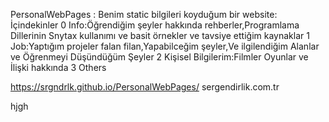 PersonalWebPages : Benim static bilgileri koyduğum bir website: 
İçindekinler
0 Info:Öğrendiğim şeyler hakkında rehberler,Programlama Dillerinin Snytax kullanımı ve basit örnekler ve tavsiye ettiğim kaynaklar
1 Job:Yaptığım projeler falan filan,Yapabilceğim şeyler,Ve ilgilendiğim Alanlar ve Öğrenmeyi Düşündüğüm Şeyler
2 Kişisel Bilgilerim:Filmler Oyunlar ve İlişki hakkında
3 Others 

https://srgndrlk.github.io/PersonalWebPages/
sergendirlik.com.tr

hjgh